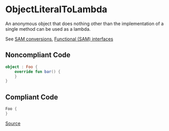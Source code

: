 # ObjectLiteralToLambda

An anonymous object that does nothing other than the implementation of a single method
can be used as a lambda.

See [SAM conversions](https://kotlinlang.org/docs/java-interop.html#sam-conversions),
[Functional (SAM) interfaces](https://kotlinlang.org/docs/fun-interfaces.html)

## Noncompliant Code

```kotlin
object : Foo {
    override fun bar() {
    }
}
```
## Compliant Code

```kotlin
Foo {
}
```

[Source](https://detekt.github.io/detekt/style.html#objectliteraltolambda)
